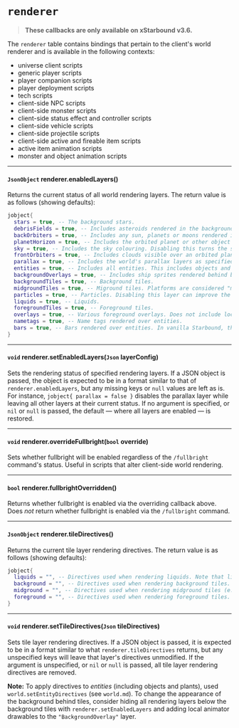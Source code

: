 # `renderer`

> **These callbacks are only available on xStarbound v3.6.**

The `renderer` table contains bindings that pertain to the client's world renderer and is available in the following contexts:

- universe client scripts
- generic player scripts
- player companion scripts
- player deployment scripts
- tech scripts
- client-side NPC scripts
- client-side monster scripts
- client-side status effect and controller scripts
- client-side vehicle scripts
- client-side projectile scripts
- client-side active and fireable item scripts
- active item animation scripts
- monster and object animation scripts

---

#### `JsonObject` renderer.enabledLayers()

Returns the current status of all world rendering layers. The return value is as follows (showing defaults):

```lua
jobject{
  stars = true, -- The background stars.
  debrisFields = true, -- Includes asteroids rendered in the background. On non-shipworlds, these are specified in the world's metadata.
  backOrbiters = true, -- Includes any sun, planets or moons rendered in the background, but *not* the orbited planet or other object visible in the background on player ships. On non-shipworlds, these are specified in the world's metadata.
  planetHorizon = true, -- Includes the orbited planet or other object visible in the background on player ships.
  sky = true, -- Includes the sky colouring. Disabling this turns the sky black, but won't make the stars visible during daytime on a world.
  frontOrbiters = true, -- Includes clouds visible over an orbited planet.
  parallax = true, -- Includes the world's parallax layers as specified in its metadata's parallax config. Disabling this layer can significantly improve the client's framerate.
  entities = true, -- Includes all entities. This includes objects and plants, as well as local animator drawables. Placed here in order because this is the lowest layer at which entities *can* be rendered.
  backgroundOverlays = true, -- Includes ship sprites rendered behind background tiles. Yes, these aren't actually objects. They're specified in the world's metadata under `"centralStructure"` → `"backgroundOverlays"`.
  backgroundTiles = true, -- Background tiles.
  midgroundTiles = true, -- Miground tiles. Platforms are considered "midground".
  particles = true, -- Particles. Disabling this layer can improve the client's framerate.
  liquids = true, -- Liquids.
  foregroundTiles = true, -- Foreground tiles.
  overlays = true, -- Various foreground overlays. Does not include local animator drawables; those are considered part of the entity layer.
  nametags = true, -- Name tags rendered over entities.
  bars = true, -- Bars rendered over entities. In vanilla Starbound, this is used only for rendering the shield health bar.
}
```

---

#### `void` renderer.setEnabledLayers(`Json` layerConfig)

Sets the rendering status of specified rendering layers. If a JSON object is passed, the object is expected to be in a format similar to that of `renderer.enabledLayers`, but any missing keys or `null` values are left as is. For instance, `jobject{ parallax = false }` disables the parallax layer while leaving all other layers at their current status. If no argument is specified, or `nil` or `null` is passed, the default — where all layers are enabled — is restored.

---

#### `void` renderer.overrideFullbright(`bool` override)

Sets whether fullbright will be enabled regardless of the `/fullbright` command's status. Useful in scripts that alter client-side world rendering.

---

#### `bool` renderer.fullbrightOverridden()

Returns whether fullbright is enabled via the overriding callback above. Does _not_ return whether fullbright is enabled via the `/fullbright` command.

---

#### `JsonObject` renderer.tileDirectives()

Returns the current tile layer rendering directives. The return value is as follows (showing defaults):

```lua
jobject{
  liquids = "", -- Directives used when rendering liquids. Note that liquids are also tinted by their liquid colour after these directives.
  background = "", -- Directives used when rendering background tiles.
  midground = "", -- Directives used when rendering midground tiles (e.g., platforms).
  foreground = "", -- Directives used when rendering foreground tiles.
}
```

---

#### `void` renderer.setTileDirectives(`Json` tileDirectives)

Sets tile layer rendering directives. If a JSON object is passed, it is expected to be in a format similar to what `renderer.tileDirectives` returns, but any unspecified keys will leave that layer's directives unmodified. If the argument is unspecified, or `nil` or `null` is passed, all tile layer rendering directives are removed.

**Note:** To apply directives to _entities_ (including objects and plants), used `world.setEntityDirectives` (see `world.md`). To change the appearance of the background behind tiles, consider hiding all rendering layers below the background tiles with `renderer.setEnabledLayers` and adding local animator drawables to the `"BackgroundOverlay"` layer.
